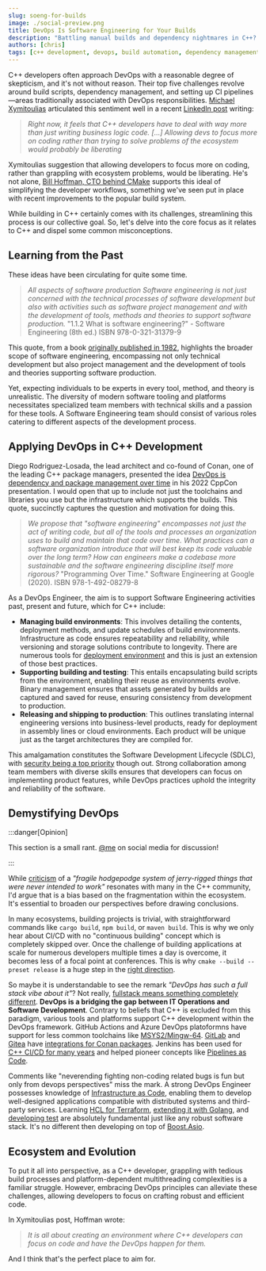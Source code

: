 ```yaml
---
slug: soeng-for-builds
image: ./social-preview.png
title: DevOps Is Software Engineering for Your Builds
description: "Battling manual builds and dependency nightmares in C++? Consider a dedicated DevOps role on your team! This post explores how a skilled DevOps engineer, often misunderstood in the C++ community, can revolutionize your workflow. Imagine your developers focused on crafting robust code while a dedicated pro automates builds, manages dependencies, and implements CI/CD for faster releases. But it's not just tools – a DevOps expert bridges the dev-ops gap, navigates the C++ ecosystem like a pro, and automates repetitive tasks with mastery. This translates to efficiency, reliability, and happier developers. Ready to unlock your C++ team's potential? Dive in, explore the possibilities, and join the discussion on shaping the future of C++ development together!"
authors: [chris]
tags: [c++ development, devops, build automation, dependency management, ci/cd, software engineering, best practices, tools, platforms, collaboration, efficiency, reliability]
---
```


C++ developers often approach DevOps with a reasonable degree of skepticism, and it's not without reason. Their top five challenges revolve around build scripts, dependency management, and setting up CI pipelines—areas traditionally associated with DevOps responsibilities. [Michael Xymitoulias](https://www.linkedin.com/in/mxymitoulias/) articulated this sentiment well in a recent [LinkedIn post](https://www.linkedin.com/posts/mxymitoulias_cpp-cppprogramming-devops-activity-7159324126099193856-oUP3) writing:

> _Right now, it feels that C++ developers have to deal with way more than just writing business logic code. [...] Allowing devs to focus more on coding rather than trying to solve problems of the ecosystem would probably be liberating_

Xymitoulias suggestion that allowing developers to focus more on coding, rather than grappling with ecosystem problems, would be liberating. He's not alone, [Bill Hoffman, CTO behind CMake](https://www.linkedin.com/feed/update/urn:li:activity:7159324126099193856?commentUrn=urn%3Ali%3Acomment%3A%28activity%3A7159324126099193856%2C7159438503947161600%29&replyUrn=urn%3Ali%3Acomment%3A%28activity%3A7159324126099193856%2C7160306517584359426%29&dashCommentUrn=urn%3Ali%3Afsd_comment%3A%287159438503947161600%2Curn%3Ali%3Aactivity%3A7159324126099193856%29&dashReplyUrn=urn%3Ali%3Afsd_comment%3A%287160306517584359426%2Curn%3Ali%3Aactivity%3A7159324126099193856%29) supports this ideal of simplifying the developer workflows, something we've seen put in place with recent improvements to the popular build system.

While building in C++ certainly comes with its challenges, streamlining this process is our collective goal. So, let's delve into the core focus as it relates to C++ and dispel some common misconceptions.

<!--truncate-->

## Learning from the Past

These ideas have been circulating for quite some time.

> _All aspects of software production Software engineering is not just concerned with the technical processes of software development but also with activities such as software project management and with the development of tools, methods and theories to support software production._
> "1.1.2 What is software engineering?" - Software Engineering (8th ed.) ISBN 978-0-321-31379-9

This quote, from a book [originally published in 1982](https://www.abebooks.com/9780201137958/Software-engineering-International-computer-science-020113795X/plp), highlights the broader scope of software engineering, encompassing not only technical development but also project management and the development of tools and theories supporting software production.

Yet, expecting individuals to be experts in every tool, method, and theory is unrealistic. The diversity of modern software tooling and platforms necessitates specialized team members with technical skills and a passion for these tools. A Software Engineering team should consist of various roles catering to different aspects of the development process.

## Applying DevOps in C++ Development

Diego Rodriguez-Losada, the lead architect and co-found of Conan, one of the leading C++ package managers, presented the idea [DevOps is dependency and package management over time](https://youtu.be/NM-xp3tob2Q?t=2367) in his 2022 CppCon presentation. I would open that up to include not just the toolchains and libraries you use but the infrastructure which supports the builds. This quote, succinctly captures the question and motivation for doing this.

> _We propose that "software engineering" encompasses not just the act of writing code, but all of the tools and processes an organization uses to build and maintain that code over time. What practices can a software organization introduce that will best keep its code valuable over the long term? How can engineers make a codebase more sustainable and the software engineering discipline itself more rigorous?_
> "Programming Over Time." Software Engineering at Google (2020). ISBN 978-1-492-08279-8

As a DevOps Engineer, the aim is to support Software Engineering activities past, present and future, which for C++ include:

- **Managing build environments**: This involves detailing the contents, deployment methods, and update schedules of build environments. Infrastructure as code ensures repeatability and reliability, while versioning and storage solutions contribute to longevity. There are numerous tools for [deployment environment](https://en.wikipedia.org/wiki/Deployment_environment) and this is just an extension of those best practices.
- **Supporting building and testing**: This entails encapsulating build scripts from the environment, enabling their reuse as environments evolve. Binary management ensures that assets generated by builds are captured and saved for reuse, ensuring consistency from development to production.
- **Releasing and shipping to production**: This outlines translating internal engineering versions into business-level products, ready for deployment in assembly lines or cloud environments. Each product will be unique just as the target architectures they are compiled for.

This amalgamation constitutes the Software Development Lifecycle (SDLC), with [security being a top priority](https://slsa.dev/) though out. Strong collaboration among team members with diverse skills ensures that developers can focus on implementing product features, while DevOps practices uphold the integrity and reliability of the software.

## Demystifying DevOps

:::danger[Opinion]

This section is a small rant. [@me](https://twitter.com/intent/tweet?text=%F0%9F%8C%B6%EF%B8%8F%20%40prince_chrismc%20here%20is%20my%20take) on social media for discussion!

:::

While [criticism](https://www.linkedin.com/feed/update/urn:li:activity:7159324126099193856?commentUrn=urn%3Ali%3Acomment%3A%28activity%3A7159324126099193856%2C7159438503947161600%29&dashCommentUrn=urn%3Ali%3Afsd_comment%3A%287159438503947161600%2Curn%3Ali%3Aactivity%3A7159324126099193856%29) of a _"fragile hodgepodge system of jerry-rigged things that were never intended to work"_ resonates with many in the C++ community, I'd argue that is a bias based on the fragmentation within the ecosystem. It's essential to broaden our perspectives before drawing conclusions.

In many ecosystems, building projects is trivial, with straightforward commands like `cargo build`, `npm build`, or `maven build`. This is why we only hear about CI/CD with no "continuous building" concept which is completely skipped over. Once the challenge of building applications at scale for numerous developers multiple times a day is overcome, it becomes less of a focal point at conferences. This is why `cmake --build --preset release` is a huge step in the [right direction](/simple-ci-with-presets).

So maybe it is understandable to see the remark _"DevOps has such a full stack vibe about it"_? Not really, [fullstack means something completely different](https://www.mongodb.com/languages/full-stack-development). **DevOps is a bridging the gap between IT Operations and Software Development**. Contrary to beliefs that C++ is excluded from this paradigm, various tools and platforms support C++ development within the DevOps framework. GitHub Actions and Azure DevOps platoformns have support for less common toolchains like [MSYS2/Mingw-64](https://www.msys2.org/docs/ci/). [GitLab](https://about.gitlab.com/blog/2020/03/31/conan-c-cpp-package-management-integration/) and [Gitea](https://docs.gitea.com/usage/packages/conan) have [integrations for Conan packages](https://about.gitlab.com/blog/2020/03/31/conan-c-cpp-package-management-integration/). Jenkins has been used for [C++ CI/CD for many years](https://www.jenkins.io/blog/2017/07/07/jenkins-conan/) and helped pioneer concepts like [Pipelines as Code](https://www.techtarget.com/searchsoftwarequality/definition/pipeline-as-code).

Comments like "neverending fighting non-coding related bugs is fun but only from devops perspectives" miss the mark. A strong DevOps Engineer possesses knowledge of [Infrastructure as Code](https://www.redhat.com/en/topics/automation/what-is-infrastructure-as-code-iac), enabling them to develop well-designed applications compatible with distributed systems and third-party services. Learning [HCL for Terraform](https://developer.hashicorp.com/terraform/language/syntax/configuration), [extending it with Golang](https://www.hashicorp.com/blog/writing-custom-terraform-providers), and [developing test](https://developer.hashicorp.com/terraform/language/tests) are absolutely fundamental just like any robust software stack. It's no different then developing on top of [Boost.Asio](https://stackoverflow.com/a/55652158).

## Ecosystem and Evolution

To put it all into perspective, as a C++ developer, grappling with tedious build processes and platform-dependent multithreading complexities is a familiar struggle. However, embracing DevOps principles can alleviate these challenges, allowing developers to focus on crafting robust and efficient code.

In Xymitoulias post, Hoffman wrote:

> _It is all about creating an environment where C++ developers can focus on code and have the DevOps happen for them._

And I think that's the perfect place to aim for.
